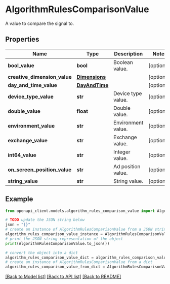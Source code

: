 # AlgorithmRulesComparisonValue

A value to compare the signal to.

## Properties

Name | Type | Description | Notes
------------ | ------------- | ------------- | -------------
**bool_value** | **bool** | Boolean value. | [optional] 
**creative_dimension_value** | [**Dimensions**](Dimensions.md) |  | [optional] 
**day_and_time_value** | [**DayAndTime**](DayAndTime.md) |  | [optional] 
**device_type_value** | **str** | Device type value. | [optional] 
**double_value** | **float** | Double value. | [optional] 
**environment_value** | **str** | Environment value. | [optional] 
**exchange_value** | **str** | Exchange value. | [optional] 
**int64_value** | **str** | Integer value. | [optional] 
**on_screen_position_value** | **str** | Ad position value. | [optional] 
**string_value** | **str** | String value. | [optional] 

## Example

```python
from openapi_client.models.algorithm_rules_comparison_value import AlgorithmRulesComparisonValue

# TODO update the JSON string below
json = "{}"
# create an instance of AlgorithmRulesComparisonValue from a JSON string
algorithm_rules_comparison_value_instance = AlgorithmRulesComparisonValue.from_json(json)
# print the JSON string representation of the object
print(AlgorithmRulesComparisonValue.to_json())

# convert the object into a dict
algorithm_rules_comparison_value_dict = algorithm_rules_comparison_value_instance.to_dict()
# create an instance of AlgorithmRulesComparisonValue from a dict
algorithm_rules_comparison_value_from_dict = AlgorithmRulesComparisonValue.from_dict(algorithm_rules_comparison_value_dict)
```
[[Back to Model list]](../README.md#documentation-for-models) [[Back to API list]](../README.md#documentation-for-api-endpoints) [[Back to README]](../README.md)



